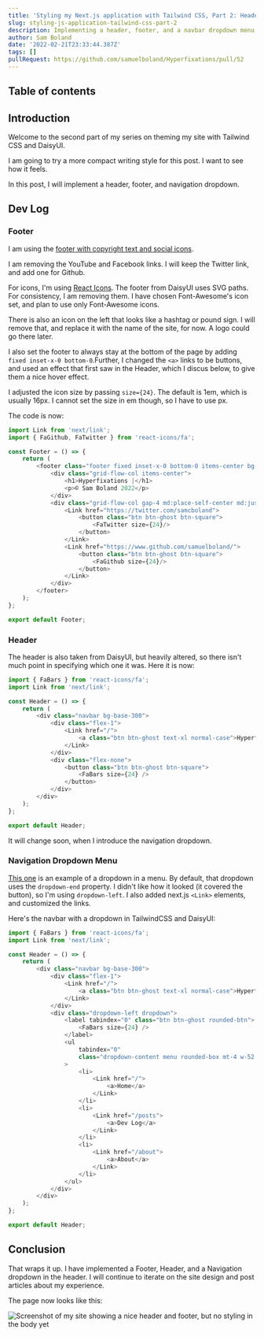 ```yaml
---
title: 'Styling my Next.js application with Tailwind CSS, Part 2: Header, Footer, and Dropdown'
slug: styling-js-application-tailwind-css-part-2
description: Implementing a header, footer, and a navbar dropdown menu with Tailwind and DaisyUI
author: Sam Boland
date: '2022-02-21T23:33:44.387Z'
tags: []
pullRequest: https://github.com/samuelboland/Hyperfixations/pull/52
---
```


## Table of contents

## Introduction

Welcome to the second part of my series on theming my site with Tailwind CSS and DaisyUI.

I am going to try a more compact writing style for this post. I want to see how it feels.

In this post, I will implement a header, footer, and navigation dropdown.

## Dev Log

### Footer

I am using the [footer with copyright text and social icons](https://daisyui.com/components/footer/#footer-with-copyright-text-and-social-icons).

I am removing the YouTube and Facebook links. I will keep the Twitter link, and add one for Github.

For icons, I'm using [React Icons](react-icons.github.io). The footer from DaisyUI uses SVG paths. For consistency, I am removing them. I have chosen Font-Awesome's icon set, and plan to use only Font-Awesome icons.

There is also an icon on the left that looks like a hashtag or pound sign. I will remove that, and replace it with the name of the site, for now. A logo could go there later.

I also set the footer to always stay at the bottom of the page by adding `fixed inset-x-0 bottom-0`.Further, I changed the `<a>` links to be buttons, and used an effect that first saw in the Header, which I discus below, to give them a nice hover effect.

I adjusted the icon size by passing `size={24}`. The default is 1em, which is usually 16px. I cannot set the size in em though, so I have to use px.

The code is now:

```js
import Link from 'next/link';
import { FaGithub, FaTwitter } from 'react-icons/fa';

const Footer = () => {
    return (
        <footer class="footer fixed inset-x-0 bottom-0 items-center bg-neutral p-4 text-neutral-content">
            <div class="grid-flow-col items-center">
                <h1>Hyperfixations |</h1>
                <p>© Sam Boland 2022</p>
            </div>
            <div class="grid-flow-col gap-4 md:place-self-center md:justify-self-end">
                <Link href="https://twitter.com/samcboland">
                    <button class="btn btn-ghost btn-square">
                        <FaTwitter size={24}/>
                    </button>
                </Link>
                <Link href="https://www.github.com/samuelboland/">
                    <button class="btn btn-ghost btn-square">
                        <FaGithub size={24}/>
                    </button>
                </Link>
            </div>
        </footer>
    );
};

export default Footer;
```

### Header

The header is also taken from DaisyUI, but heavily altered, so there isn't much point in specifying which one it was. Here it is now:

```js
import { FaBars } from 'react-icons/fa';
import Link from 'next/link';

const Header = () => {
    return (
        <div class="navbar bg-base-300">
            <div class="flex-1">
                <Link href="/">
                    <a class="btn btn-ghost text-xl normal-case">Hyperfixations.io</a>
                </Link>
            </div>
            <div class="flex-none">
                <button class="btn btn-ghost btn-square">
                    <FaBars size={24} />
                </button>
            </div>
        </div>
    );
};

export default Header;
```

It will change soon, when I introduce the navigation dropdown.

### Navigation Dropdown Menu

[This one](https://daisyui.com/components/dropdown/#dropdown-in-navbar) is an example of a dropdown in a menu. By default, that dropdown uses the `dropdown-end` property. I didn't like how it looked (it covered the button), so I'm using `dropdown-left`. I also added next.js `<Link>` elements, and customized the links.

Here's the navbar with a dropdown in TailwindCSS and DaisyUI:

```js
import { FaBars } from 'react-icons/fa';
import Link from 'next/link';

const Header = () => {
    return (
        <div class="navbar bg-base-300">
            <div class="flex-1">
                <Link href="/">
                    <a class="btn btn-ghost text-xl normal-case">Hyperfixations.io</a>
                </Link>
            </div>
            <div class="dropdown-left dropdown">
                <label tabindex="0" class="btn btn-ghost rounded-btn">
                    <FaBars size={24} />
                </label>
                <ul
                    tabindex="0"
                    class="dropdown-content menu rounded-box mt-4 w-52 bg-base-100 p-2 shadow"
                >
                    <li>
                        <Link href="/">
                            <a>Home</a>
                        </Link>
                    </li>
                    <li>
                        <Link href="/posts">
                            <a>Dev Log</a>
                        </Link>
                    </li>
                    <li>
                        <Link href="/about">
                            <a>About</a>
                        </Link>
                    </li>
                </ul>
            </div>
        </div>
    );
};

export default Header;
```

## Conclusion

That wraps it up. I have implemented a Footer, Header, and a Navigation dropdown in the header. I will continue to iterate on the site design and post articles about my experience.

The page now looks like this:

![Screenshot of my site showing a nice header and footer, but no styling in the body yet](/Screen%20Shot%202022-02-22%20at%209.33.32%20PM.png)
